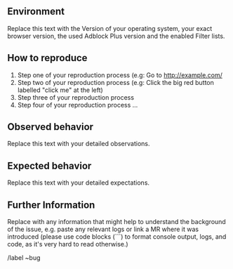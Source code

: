 ## Environment

Replace this text with the Version of your operating system, your exact browser version, the used Adblock Plus version and the enabled Filter lists.

## How to reproduce

1. Step one of your reproduction process (e.g: Go to http://example.com/
2. Step two of your reproduction process (e.g: Click the big red button labelled "click me" at the left)
3. Step three of your reproduction process
4. Step four of your reproduction process
...

## Observed behavior

Replace this text with your detailed observations.

## Expected behavior

Replace this text with your detailed expectations.

## Further Information

Replace with any information that might help to understand the background of the issue, e.g. paste any relevant logs or link a MR where it was introduced (please use code blocks (```) to format console output, logs, and code, as it's very hard to read otherwise.)

/label ~bug
